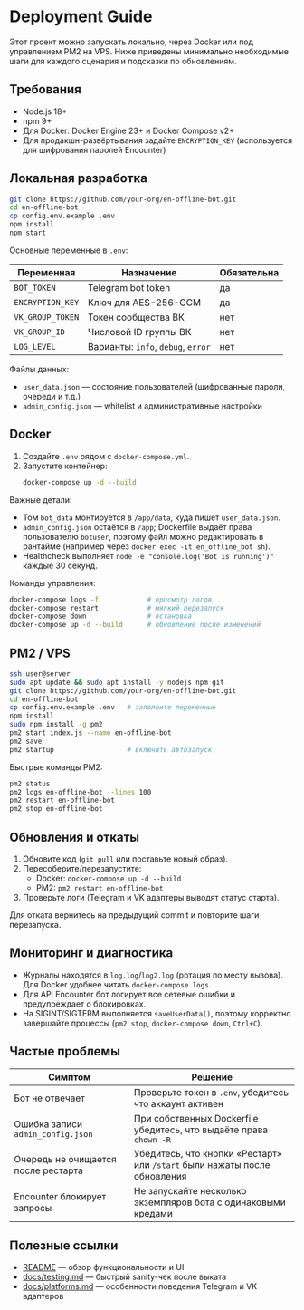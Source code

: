 # Deployment Guide

Этот проект можно запускать локально, через Docker или под управлением PM2 на VPS. Ниже приведены минимально необходимые шаги для каждого сценария и подсказки по обновлениям.

## Требования

- Node.js 18+
- npm 9+
- Для Docker: Docker Engine 23+ и Docker Compose v2+
- Для продакшн-развёртывания задайте `ENCRYPTION_KEY` (используется для шифрования паролей Encounter)

## Локальная разработка

```bash
git clone https://github.com/your-org/en-offline-bot.git
cd en-offline-bot
cp config.env.example .env
npm install
npm start
```

Основные переменные в `.env`:

| Переменная       | Назначение                         | Обязательна |
| ---------------- | ---------------------------------- | ----------- |
| `BOT_TOKEN`      | Telegram bot token                 | да          |
| `ENCRYPTION_KEY` | Ключ для AES-256-GCM               | да          |
| `VK_GROUP_TOKEN` | Токен сообщества ВК                | нет         |
| `VK_GROUP_ID`    | Числовой ID группы ВК              | нет         |
| `LOG_LEVEL`      | Варианты: `info`, `debug`, `error` | нет         |

Файлы данных:

- `user_data.json` — состояние пользователей (шифрованные пароли, очереди и т.д.)
- `admin_config.json` — whitelist и административные настройки

## Docker

1. Создайте `.env` рядом с `docker-compose.yml`.
2. Запустите контейнер:
   ```bash
   docker-compose up -d --build
   ```

Важные детали:

- Том `bot_data` монтируется в `/app/data`, куда пишет `user_data.json`.
- `admin_config.json` остаётся в `/app`; Dockerfile выдаёт права пользователю `botuser`, поэтому файл можно редактировать в рантайме (например через `docker exec -it en_offline_bot sh`).
- Healthcheck выполняет `node -e "console.log('Bot is running')"` каждые 30 секунд.

Команды управления:

```bash
docker-compose logs -f            # просмотр логов
docker-compose restart            # мягкий перезапуск
docker-compose down               # остановка
docker-compose up -d --build      # обновление после изменений
```

## PM2 / VPS

```bash
ssh user@server
sudo apt update && sudo apt install -y nodejs npm git
git clone https://github.com/your-org/en-offline-bot.git
cd en-offline-bot
cp config.env.example .env   # заполните переменные
npm install
sudo npm install -g pm2
pm2 start index.js --name en-offline-bot
pm2 save
pm2 startup                  # включить автозапуск
```

Быстрые команды PM2:

```bash
pm2 status
pm2 logs en-offline-bot --lines 100
pm2 restart en-offline-bot
pm2 stop en-offline-bot
```

## Обновления и откаты

1. Обновите код (`git pull` или поставьте новый образ).
2. Пересоберите/перезапустите:
   - Docker: `docker-compose up -d --build`
   - PM2: `pm2 restart en-offline-bot`
3. Проверьте логи (Telegram и VK адаптеры выводят статус старта).

Для отката вернитесь на предыдущий commit и повторите шаги перезапуска.

## Мониторинг и диагностика

- Журналы находятся в `log.log`/`log2.log` (ротация по месту вызова). Для Docker удобнее читать `docker-compose logs`.
- Для API Encounter бот логирует все сетевые ошибки и предупреждает о блокировках.
- На SIGINT/SIGTERM выполняется `saveUserData()`, поэтому корректно завершайте процессы (`pm2 stop`, `docker-compose down`, `Ctrl+C`).

## Частые проблемы

| Симптом                             | Решение                                                                   |
| ----------------------------------- | ------------------------------------------------------------------------- |
| Бот не отвечает                     | Проверьте токен в `.env`, убедитесь что аккаунт активен                   |
| Ошибка записи `admin_config.json`   | При собственных Dockerfile убедитесь, что выдаёте права `chown -R`        |
| Очередь не очищается после рестарта | Убедитесь, что кнопки «Рестарт» или `/start` были нажаты после обновления |
| Encounter блокирует запросы         | Не запускайте несколько экземпляров бота с одинаковыми кредами            |

## Полезные ссылки

- [README](../README.md) — обзор функциональности и UI
- [docs/testing.md](testing.md) — быстрый sanity-чек после выката
- [docs/platforms.md](platforms.md) — особенности поведения Telegram и VK адаптеров

